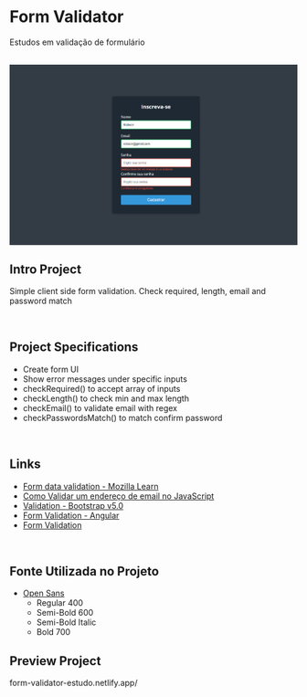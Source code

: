 # Form Validator 

Estudos em validação de formulário

<br>

<img src="preview.png" alt="Preview Visual do Projeto" align="center" />


<br>

## Intro Project

Simple client side form validation. Check required, length, email and password match

<br>

## Project Specifications

- Create form UI
- Show error messages under specific inputs
- checkRequired() to accept array of inputs
- checkLength() to check min and max length
- checkEmail() to validate email with regex
- checkPasswordsMatch() to match confirm password

<br>

## Links

+ [Form data validation - Mozilla Learn](https://developer.mozilla.org/pt-BR/docs/Learn/Forms/Form_validation)
+ [Como Validar um endereço de email no JavaScript](https://stackoverflow.com/questions/46155/how-to-validate-an-email-address-in-javascript) 
+ [Validation - Bootstrap v5.0](https://getbootstrap.com/docs/5.0/forms/validation/)
+ [Form Validation - Angular](https://angular.io/guide/form-validation)
+ [Form Validation](https://formvalidation.io/)


<br>

## Fonte Utilizada no Projeto

+ [Open Sans](https://fonts.google.com/specimen/Open+Sans?query=open+)
  + Regular 400
  + Semi-Bold 600
  + Semi-Bold Italic
  + Bold 700
  
## Preview Project

form-validator-estudo.netlify.app/
